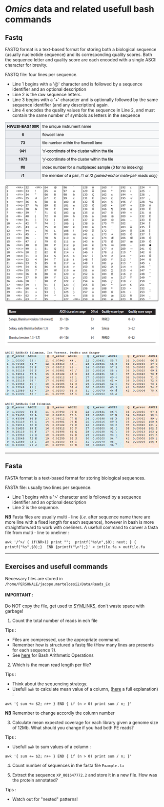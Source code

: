 # *Omics* data and related usefull bash commands

## Fastq

FASTQ format is a text-based format for storing both a biological sequence (usually nucleotide sequence) and its corresponding quality scores. Both the sequence letter and quality score are each encoded with a single ASCII character for brevity.

FASTQ file: four lines per sequence. 
* Line 1 begins with a '@' character and is followed by a sequence identifier and an optional description
* Line 2 is the raw sequence letters.
* Line 3 begins with a '+' character and is optionally followed by the same sequence identifier (and any description) again.
* Line 4 encodes the quality values for the sequence in Line 2, and must contain the same number of symbols as letters in the sequence

![header](https://raw.githubusercontent.com/MariangelaIannello/didattica/main/images/illumina_seq_id.png)

![ascii](https://raw.githubusercontent.com/MariangelaIannello/didattica/main/images/ascii_2.png)

![ascii_2](https://raw.githubusercontent.com/MariangelaIannello/didattica/main/images/ascii.png)

![ascii_3](https://raw.githubusercontent.com/MariangelaIannello/didattica/main/images/ascii33.gif)

---

## Fasta

FASTA format is a text-based format for storing biological sequences.

FASTA file: usually two lines per sequence.
* Line 1 begins with a '>' character and is followed by a sequence identifier and an optional description
*	Line 2 is the sequence.

**NB** Fasta files are usually multi - line (*i.e.* after sequence name there are more line with a fixed length for each sequence), however in bash is more straightforward to work with oneliners. A usefull command to conver a fasta file from multi - line to oneliner :

```
awk '/^>/ { if(NR>1) print "";  printf("%s\n",$0); next; } { printf("%s",$0);}  END {printf("\n");}' < infile.fa > outfile.fa
``` 

---

## Exercises and usefull commands

Necessary files are stored in ```/home/PERSONALE/jacopo.martelossi2/Data/Reads_Ex```
#### IMPORTANT :
Do NOT copy the file, get used to [SYMLINKS](https://linuxize.com/post/how-to-create-symbolic-links-in-linux-using-the-ln-command/), don't waste space with garbage!

1. Count the total number of reads in ech file  

  Tips :
  
  * Files are compressed, use the appropriate command.
  * Remember how is structured a fastq file (How many lines are presents for each sequence ?).
  * See [here](https://linuxhint.com/bash_arithmetic_operations/) for Bash Arithmetic Operations
  
2. Which is the mean read length per file?

  Tips :
  
  * Think about the sequencing strategy.
  * Usefull ```awk``` to calculate mean value of a column, ([here](https://stackoverflow.com/questions/19149731/use-awk-to-find-average-of-a-column) a full explanation) :
  
```
awk '{ sum += $2; n++ } END { if (n > 0) print sum / n; }'
```
**NB** Remember to change accordly the column number

3. Calculate mean expected coverage for each library given a genome size of 12Mb. What should you change if you had both PE reads?

  Tips :
  
  * Usefull ```awk``` to sum values of a column :
  
```
awk '{ sum += $2; n++ } END { if (n > 0) print sum / n; }'
```

4. Count number of sequences in the fasta file ```Example.fa```

5. Extract the sequence ```XP_001647772.2``` and store it in a new file. How was the protein annotated?

  Tips :
  
  * Watch out for "nested" patterns! 

